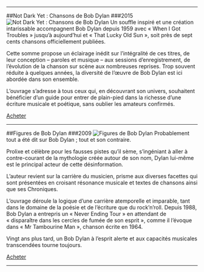 ***
##Not Dark Yet : Chansons de Bob Dylan
###2015
![Not Dark Yet : Chansons de Bob Dylan]({{FILE:not-dark-yet-chansons-de-bob-dylab.jpg}})
Un souffle inspiré et une création intarissable accompagnent Bob Dylan depuis 1959 avec « When I Got Troubles » jusqu’à aujourd’hui et « That Lucky Old Sun », soit près de sept cents chansons officiellement publiées. 

Cette somme propose un éclairage inédit sur l’intégralité de ces titres, de leur conception – paroles et musique – aux sessions d’enregistrement, de l’évolution de la chanson sur scène aux nombreuses reprises. Trop souvent réduite à quelques années, la diversité de l’œuvre de Bob Dylan est ici abordée dans son ensemble. 

L’ouvrage s’adresse à tous ceux qui, en découvrant son univers, souhaitent bénéficier d’un guide pour entrer de plain-pied dans la richesse d’une écriture musicale et poétique, sans oublier les amateurs confirmés.

[Acheter](https://www.amazon.fr/Not-Dark-Yet-Chansons-Dylan/dp/236054148X/ref=la_B004N6YMLA_1_2?s=books&ie=UTF8&qid=1474194823&sr=1-2)

---

##Figures de Bob Dylan
###2009
![Figures de Bob Dylan]({{FILE:figures-de-bob-dylan.jpg}})
Probablement tout a été dit sur Bob Dylan ; tout et son contraire. 

Prolixe et célèbre pour les fausses pistes qu’il sème, s’ingéniant à aller à contre-courant de la mythologie créée autour de son nom, Dylan lui-même est le principal acteur de cette désinformation. 

L’auteur revient sur la carrière du musicien, prisme aux diverses facettes qui sont présentées en croisant résonance musicale et textes de chansons ainsi que ses Chroniques. 

L’ouvrage déroule la logique d’une carrière atemporelle et imparable, tant dans le domaine de la poésie et de l’écriture que du rock’n’roll. Depuis 1988, Bob Dylan a entrepris un « Never Ending Tour » en attendant de « disparaître dans les cercles de fumée de son esprit », comme il l’évoque dans « Mr Tambourine Man », chanson écrite en 1964. 

Vingt ans plus tard, un Bob Dylan à l’esprit alerte et aux capacités musicales transcendées tourne toujours.

[Acheter](https://www.amazon.fr/Figures-Bob-Dylan-Nicolas-Rainaud/dp/2915378843/ref=la_B004N6YMLA_1_1?s=books&ie=UTF8&qid=1474194823&sr=1-1)

---